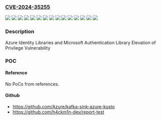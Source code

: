 ### [CVE-2024-35255](https://cve.mitre.org/cgi-bin/cvename.cgi?name=CVE-2024-35255)
![](https://img.shields.io/static/v1?label=Product&message=Azure%20Identity%20Library%20for%20.NET&color=blue)
![](https://img.shields.io/static/v1?label=Product&message=Azure%20Identity%20Library%20for%20C%2B%2B&color=blue)
![](https://img.shields.io/static/v1?label=Product&message=Azure%20Identity%20Library%20for%20Java&color=blue)
![](https://img.shields.io/static/v1?label=Product&message=Azure%20Identity%20Library%20for%20JavaScript&color=blue)
![](https://img.shields.io/static/v1?label=Product&message=Azure%20Identity%20Library%20for%20Python&color=blue)
![](https://img.shields.io/static/v1?label=Product&message=Azure%20Identity%20Library&color=blue)
![](https://img.shields.io/static/v1?label=Product&message=Microsoft%20Authentication%20Library&color=blue)
![](https://img.shields.io/static/v1?label=Version&message=1.0.0%3C%201.11.4%20&color=brighgreen)
![](https://img.shields.io/static/v1?label=Version&message=1.0.0%3C%201.12.2%20&color=brighgreen)
![](https://img.shields.io/static/v1?label=Version&message=1.0.0%3C%201.15.1%20&color=brighgreen)
![](https://img.shields.io/static/v1?label=Version&message=1.0.0%3C%201.16.1%20&color=brighgreen)
![](https://img.shields.io/static/v1?label=Version&message=1.0.0%3C%201.6.0%20&color=brighgreen)
![](https://img.shields.io/static/v1?label=Version&message=1.0.0%3C%201.8.0%20&color=brighgreen)
![](https://img.shields.io/static/v1?label=Version&message=1.0.0%3C%204.2.1%20&color=brighgreen)
![](https://img.shields.io/static/v1?label=Vulnerability&message=CWE-362%3A%20Concurrent%20Execution%20using%20Shared%20Resource%20with%20Improper%20Synchronization%20('Race%20Condition')&color=brighgreen)

### Description

Azure Identity Libraries and Microsoft Authentication Library Elevation of Privilege Vulnerability

### POC

#### Reference
No PoCs from references.

#### Github
- https://github.com/Azure/kafka-sink-azure-kusto
- https://github.com/h4ckm1n-dev/report-test

